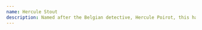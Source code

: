 ```yaml
---
name: Hercule Stout
description: Named after the Belgian detective, Hercule Poirot, this has been on my to try list for a while. It’s a decent stout with a nice, dark flavour. Reminds me of chocolate, coffee bitterness which works well. Slightly stronger at 9% ABV. I’d certainly be happy to add this to the regular rotation when it becomes available.
---
```

